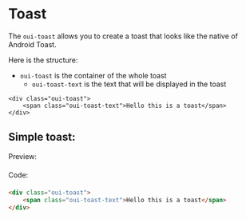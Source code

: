 # Toast

The ```oui-toast``` allows you to create a toast that looks like the native of Android Toast.


Here is the structure: 
- `oui-toast` is the container of the whole toast
    - `oui-toast-text` is the text that will be displayed in the toast

```
<div class="oui-toast">
    <span class="oui-toast-text">Hello this is a toast</span>
</div>
```

## Simple toast:

<div  class="previewCode">
    <div class="preview-item">
        <span style="margin-bottom: 20px;display:block;">Preview:</span>
        <div id="phone-container">
            <div id="phone-shadows"></div>
            <div id="phone-sidebutton"></div>
            <div id="phone-ltbutton"></div>
            <div id="phone-lbbutton"></div>
            <div id="phone-camera">
                <div id="phone-lens"></div>
            </div>
            <object id="phone-screen" data="examples/toast.html" type="text/html" style="">
            </object>
        </div>
    </div>
    <div class="code-item">
        <span style="margin-bottom: 20px;display:block;">Code:</span>

```html
<div class="oui-toast">
    <span class="oui-toast-text">Hello this is a toast</span>
</div>
```
</div>

</div>

